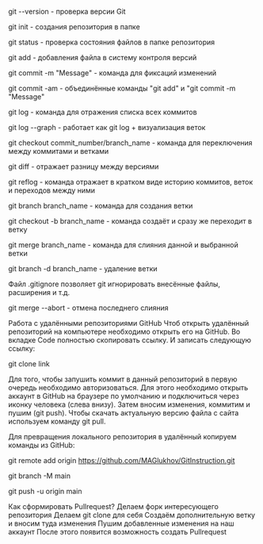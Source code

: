 git --version - проверка версии Git

git init - создания репозитория в папке

git status - проверка состояния файлов в папке репозитория

git add - добавления файла в систему контроля версий

git commit -m "Message" - команда для фиксаций изменений

git commit -am - объединённые команды "git add" и "git commit -m "Message"

git log - команда для отражения списка всех коммитов

git log --graph - работает как git log + визуализация веток

git checkout commit_number/branch_name - команда для переключения между коммитами и ветками

git diff - отражает разницу между версиями

git reflog - команда отражает в кратком виде историю коммитов, веток и переходов между ними

git branch branch_name - команда для создания ветки

git checkout -b branch_name - команда создаёт и сразу же переходит в ветку

git merge branch_name - команда для слияния данной и выбранной ветки

git branch -d branch_name - удаление ветки

Файл .gitignore позволяет git игнорировать внесённые файлы, расширения и т.д.

git merge --abort - отмена последнего слияния

Работа с удалёнными репозиториями GitHub
Чтоб открыть удалённый репозиторий на компьютере необходимо открыть его на GitHub. Во вкладке Code полностью скопировать ссылку. И записать следующую ссылку:

git clone link

Для того, чтобы запушить коммит в данный репозиторий в первую очередь необходимо авторизоваться. Для этого необходимо открыть аккаунт в GitHub на браузере по умолчанию и подключиться через иконку человека (слева внизу). Затем вносим изменения, коммитим и пушим (git push). Чтобы скачать актуальную версию файла с сайта используем команду git pull.

Для превращения локального репозитория в удалённый копируем команды из GitHub:

git remote add origin https://github.com/MAGlukhov/GitInstruction.git

git branch -M main

git push -u origin main

Как сформировать Pullrequest?
Делаем форк интересующего репозитория
Делаем git clone для себя
Создаём дополнительную ветку и вносим туда изменения
Пушим добавленные изменения на наш аккаунт
После этого появится возможность создать Pullrequest